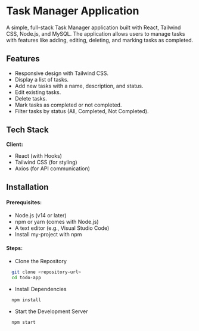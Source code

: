# Task Manager Application

A simple, full-stack Task Manager application built with React, Tailwind CSS, Node.js, and MySQL. The application allows users to manage tasks with features like adding, editing, deleting, and marking tasks as completed.

## Features

- Responsive design with Tailwind CSS.
- Display a list of tasks.
- Add new tasks with a name, description, and status.
- Edit existing tasks.
- Delete tasks.
- Mark tasks as completed or not completed.
- Filter tasks by status (All, Completed, Not Completed).

## Tech Stack

**Client:**

- React (with Hooks)
- Tailwind CSS (for styling)
- Axios (for API communication)

## Installation

#### Prerequisites:

- Node.js (v14 or later)
- npm or yarn (comes with Node.js)
- A text editor (e.g., Visual Studio Code)
- Install my-project with npm

#### Steps:

- Clone the Repository

```bash
  git clone <repository-url>
  cd todo-app
```

- Install Dependencies

```bash
  npm install
```

- Start the Development Server

```bash
  npm start
```
